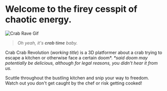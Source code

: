 # Welcome to the firey cesspit of chaotic energy.

![Crab Rave Gif](../media/crab_dancing.gif)

> *Oh yeah, it's **crab time** baby.*

Crab Crab Revolution (*working title*) is a 3D platformer about a crab trying to escape a kitchen or otherwise face a certain doom\*.
*\*said doom may potentially be delicious, although for legal reasons, you didn't hear it from us.*

Scuttle throughout the bustling kitchen and snip your way to freedom. Watch out you don't get caught by the chef or risk getting cooked!